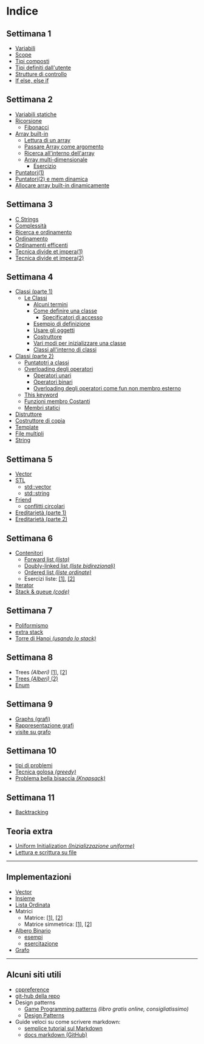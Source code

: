 # Indice

## Settimana 1

- [Variabili](./sett1/1_1_Variabili.cpp)
- [Scope](./sett1/1_2_scope.cpp)
- [Tipi composti](./sett1/2_1_Tipi_composti.cpp)
- [Tipi definiti dall'utente](./sett1/2_2_Tipi_definiti_dall'utente.cpp)
- [Strutture di controllo](./sett1/2_3_strutture_di_controllo.cpp)
- [If else, else if](./sett1/2_5.cpp)

## Settimana 2

- [Variabili statiche](./sett2/5_1_variabili_statiche.cpp)
- [Ricorsione](./sett2/5_2_ricorsione.cpp)
  - [Fibonacci](./sett2/5_3_fib.cpp)
- [Array built-in](./sett2/6_1_Array_built-in.cpp)
  - [Lettura di un array](./sett2/6_2_Lettura_di_Array.cpp)
  - [Passare Array come argomento](./sett2/6_3_Passare_Array_come_argomento.cpp)
  - [Ricerca all'interno dell'array](.\sett2\6_4_Ricerca_all'interno_dell'array.cpp)
  - [Array multi-dimensionale](sett2/6_5_array_multi-dimensionale.cpp)
    - [Esercizio](sett2/6_6.cpp)
- [Puntatori(1)](sett2/7_1.cpp)
- [Puntatori(2) e mem dinamica](sett2/7_2_Puntatori_e_mem_dinamica.cpp)
- [Allocare array built-in dinamicamente](sett2/7_3_allocare_array_built-in_dinamicamente.cpp)

## Settimana 3

- [C Strings](.\sett3\9_1_c_strings.cpp)
- [Complessità](.\sett3\9_2_complessità.md)
- [Ricerca e ordinamento](sett3\10_1_ricerca_e_ordinamento.cpp)
- [Ordinamento](./sett3/10_3_Ordinamento.cpp)
    <!-- - [ordinare un array di int](./sett3/10_4_ordinare_un_array_di_int.cpp) -->
- [Ordinamenti efficenti](./sett3/11_2_Ordinamenti_efficenti.cpp)
- [Tecnica divide et impera(1)](./sett3/10_2_tecnica_divide_et_impera.md)
- [Tecnica divide et impera(2)](./sett3/11_1_nota_su_divide_et_impera.md)

## Settimana 4

- [Classi (parte 1)](sett4/13_1_Classi1.md)
  - [Le Classi](sett4/13_1_Classi1.md/#le-classi)
    - [Alcuni termini](sett4/13_1_Classi1.md/#alcuni-termini)
    - [Come definire una classe](sett4/13_1_Classi1.md/#come-definire-una-classe)
      - [Specificatori di accesso](sett4/13_1_Classi1.md/#specificatori-di-accesso)
    - [Esempio di definizione](sett4/13_1_Classi1.md/#esempio-di-definizione)
    - [Usare gli oggetti](sett4/13_1_Classi1.md/#usare-gli-oggetti)
    - [Costruttore](sett4/13_1_Classi1.md/#costruttore)
    - [Vari modi per inizializzare una classe](sett4/13_1_Classi1.md/#vari-modi-per-inizializzare-una-classe)
    - [Classi all'interno di classi](#classi-allinterno-di-classi)
- [Classi (parte 2)](sett4/14_1_Classi2.md)
  - [Puntatotri a classi](sett4/14_1_Classi2.md/#puntatori-a-classi)
  - [Overloading degli operatori](sett4/14_1_Classi2.md/#overloading-degli-operatori)
    - [Operatori unari](sett4/14_1_Classi2.md/#operatori-unari)
    - [Operatori binari](sett4/14_1_Classi2.md/#operatori-binari)
    - [Overloading degli operatori come fun non membro esterno](sett4/14_1_Classi2.md/#overloading-degli-operatori-come-fun-non-membro-esterno)
  - [This keyword](sett4/14_1_Classi2.md/#This)
  - [Funzioni membro Costanti](sett4/14_1_Classi2.md/#Funzioni-membro-Costanti)
  - [Membri statici](sett4/14_1_Classi2.md/#membri-statici)
- [Distruttore](sett4/15_1_Distruttore.md)
- [Costruttore di copia](sett4/15_2_Costruttore_di_copia.md)
- [Template](sett4/15_3_Template.md)
- [File multipli](sett4/15_4_File_multipli.md)
- [String](sett4/16_1_Stringhe.md)

## Settimana 5

- [Vector](sett5/17_1_Vector.md)
- [STL](sett5/18_1_STL.md)
  - [std::vector](sett5/18_1_STL.md/#vector)
  - [std::string](sett5/18_1_STL.md/#string)
- [Friend](sett5/18_2_Friend.md)
  - [conflitti circolari](sett5/18_2_Friend.md/#risolvere-conflitti-dipendenza-circolare)
- [Ereditarietà (parte 1)](sett5/18_3_Ereditarieta1.md)
- [Ereditarietà (parte 2)](sett5/19_1_Ereditarieta2.md)

## Settimana 6

<!-- non so perchè si sono cancellati -->

- [Contenitori](sett6/21_1_Contenitori.md)
  - [Forward list *(lista)*](sett6/21_2_forward_list.md)
  - [Doubly-linked list *(liste bidirezionali)*](sett6/21_3_Doubly_linked_list.md)
  - [Ordered list *(liste ordinate)*](sett6/21_4_OrderedList.md)
  - Esercizi liste: [[1]](sett6/22_1_liste_stack_code.md#Esercizio-1), [[2]](sett6/22_1_liste_stack_code.md#Esercizio-2)
- [Iterator](sett6/21_5_Iterator.md)
- [Stack & queue *(code)*](sett6/22_1_liste_stack_code.md#Stack-e-code)
  
## Settimana 7

- [Poliformismo](sett7/24_1_Poliformismo.md)
- [extra stack](sett7/24_2_Stack_extra.md)
- [Torre di Hanoi *(usando lo stack)*](../Esercizi/sett7/TowerOfHanoi.cpp)

## Settimana 8

- Trees *(Alberi)* [[1]](sett8/26_1_Alberi.md), [[2]](sett8/25_1_alberi.md)
- [Trees *(Alberi)* (2)](sett9/28_1_Albero(2).md)
- [Enum](27_2_enum.md)


## Settimana 9

- [Graphs (grafi)](sett9/28_2_Grafi.md)
- [Rappresentazione grafi](sett9/29_1_Rappresentazione_grafi.md)
- [visite su grafo](../Esercizi/sett9/eser_grafi/VisiteSuGrafo.cpp)
  
## Settimana 10

- [tipi di problemi](sett10/30_1_tipi_di_problema.md)
- [Tecnica golosa *(greedy)*](sett10/30_2_Golosa.md)
- [Problema bella bisaccia *(Knapsack)*](sett10/30_3_problema_della_bisaccia.md)

## Settimana 11

- [Backtracking](sett11/33_1_Backtracking.md)

## Teoria extra

- [Uniform Initialization *(Inizializzazione uniforme)*](extra/Uniform_Initialization.md)
- [Lettura e scrittura su file](extra/DatiSuFile.cpp)

___

## Implementazioni

- [Vector](../Implementazioni/Vector/Vector.h)
- [Insieme](../Implementazioni/Insieme/Insieme.h)
- [Lista Ordinata](../Implementazioni/OrderedList/OrderedList.h)
- Matrici
  - Matrice: [[1]](../Implementazioni/Matrix/Matrix.cpp), [[2]](sett7/25_1_hanoi_matrix.md#classe-matrice-e-matrice-simmetrica)
  - Matrice simmetrica: [[1]](../Implementazioni/Matrix/SymmetricMatrix.cpp), [[2]](sett7/25_1_hanoi_matrix.md#classe-matrice-e-matrice-simmetrica)
- [Albero Binario](../Implementazioni/AlberoB/AlberoB.h)
  - [esempi](../Implementazioni/AlberoB/esempi.cpp)
  - [esercitazione](../Implementazioni/AlberoB/main.cpp)
- [Grafo](../Implementazioni/Grafo/Grafo.h)

___

## Alcuni siti utili

- [cppreference](https://en.cppreference.com/w/)
- [git-hub della repo](https://github.com/Farfi55/Fondamenti-di-programmazione-2)
- Design patterns
  - [Game Programming patterns](http://gameprogrammingpatterns.com/contents.html) *(libro gratis online, consigliatissimo)*
  - [Design Patterns](https://refactoring.guru/design-patterns)
- Guide veloci su come scrivere markdown:
  - [semplice tutorial sul Markdown](https://guides.github.com/features/mastering-markdown/)
  - [docs markdown (GitHub)](https://docs.github.com/en/github/writing-on-github/getting-started-with-writing-and-formatting-on-github/basic-writing-and-formatting-syntax)
